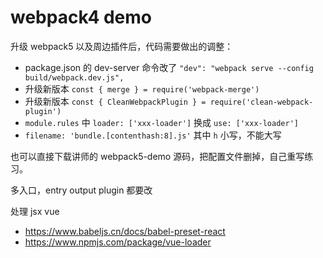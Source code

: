 # webpack4 demo

升级 webpack5 以及周边插件后，代码需要做出的调整：

- package.json 的 dev-server 命令改了 `"dev": "webpack serve --config build/webpack.dev.js",`
- 升级新版本 `const { merge } = require('webpack-merge')`
- 升级新版本  `const { CleanWebpackPlugin } = require('clean-webpack-plugin')`
- `module.rules` 中 `loader: ['xxx-loader']` 换成 `use: ['xxx-loader']`
- `filename: 'bundle.[contenthash:8].js'` 其中 `h` 小写，不能大写

也可以直接下载讲师的 webpack5-demo 源码，把配置文件删掉，自己重写练习。

多入口，entry output plugin 都要改

处理 jsx vue
- https://www.babeljs.cn/docs/babel-preset-react
- https://www.npmjs.com/package/vue-loader